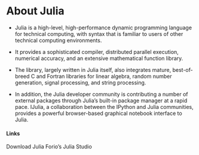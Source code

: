 About Julia
====================
- Julia is a high-level, high-performance dynamic programming language for technical computing, with syntax that is familiar to users of other technical computing environments. 
- It provides a sophisticated compiler, distributed parallel execution, numerical accuracy, and an extensive mathematical function library.

- The library, largely written in Julia itself, also integrates mature, best-of-breed C and Fortran libraries for linear algebra, random number generation, signal processing, and string processing. 
- In addition, the Julia developer community is contributing a number of external packages through Julia’s built-in package manager at a rapid pace. IJulia, a collaboration between the IPython and Julia communities, provides a powerful browser-based graphical notebook interface to Julia.

#### Links
Download Julia
Forio’s Julia Studio
